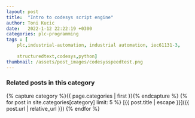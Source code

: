 ```yaml
---
layout: post
title:  "Intro to codesys script engine"
author: Toni Kucic
date:   2022-1-12 22:22:19 +0300
categories: plc-programming
tags : [
    plc,industrial-automation, industrial automation, iec61131-3,
    
    structuredtext,codesys,python]
thumbnail: /assets/post_images/codesysspeedtest.png
---
```



### Related posts in this category

{% capture category %}{{ page.categories | first }}{% endcapture %}
{% for post in site.categories[category] limit: 5 %}
[{{ post.title | escape }}]({{ post.url | relative_url }})
{% endfor %}
